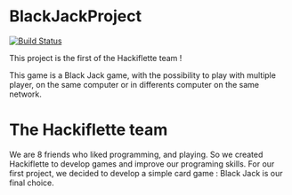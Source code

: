 # BlackJackProject

[![Build Status](https://travis-ci.com/Hackiflette/BlackJackProject.svg?branch=bug_fix)](https://travis-ci.com/Hackiflette/BlackJackProject)

This project is the first of the Hackiflette team !

This game is a Black Jack game, with the possibility to play with multiple player, on the same computer or in differents computer on the same network.

# The Hackiflette team

We are 8 friends  who liked programming, and playing. So we created Hackiflette to develop games and improve our programing skills.
For our first project, we decided to develop a simple card game : Black Jack is our final choice.